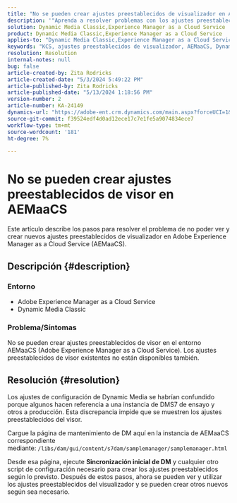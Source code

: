 ```yaml
---
title: "No se pueden crear ajustes preestablecidos de visualizador en AEMaaCS"
description: '"Aprenda a resolver problemas con los ajustes preestablecidos del visualizador en AEMaaCS".'
solution: Dynamic Media Classic,Experience Manager as a Cloud Service
product: Dynamic Media Classic,Experience Manager as a Cloud Service
applies-to: "Dynamic Media Classic,Experience Manager as a Cloud Service"
keywords: "KCS, ajustes preestablecidos de visualizador, AEMaaCS, Dynamic Media Classic, Experience Manager"
resolution: Resolution
internal-notes: null
bug: false
article-created-by: Zita Rodricks
article-created-date: "5/3/2024 5:49:22 PM"
article-published-by: Zita Rodricks
article-published-date: "5/13/2024 1:18:56 PM"
version-number: 2
article-number: KA-24149
dynamics-url: "https://adobe-ent.crm.dynamics.com/main.aspx?forceUCI=1&pagetype=entityrecord&etn=knowledgearticle&id=d4a1e376-7509-ef11-9f8a-6045bd026dc7"
source-git-commit: f39524edf4d0ad12ece17c7e1fe5a9074834ece7
workflow-type: tm+mt
source-wordcount: '181'
ht-degree: 7%

---
```


# No se pueden crear ajustes preestablecidos de visor en AEMaaCS


Este artículo describe los pasos para resolver el problema de no poder ver y crear nuevos ajustes preestablecidos de visualizador en Adobe Experience Manager as a Cloud Service (AEMaaCS).

## Descripción {#description}


### <b>Entorno</b>

- Adobe Experience Manager as a Cloud Service
- Dynamic Media Classic




### Problema/Síntomas

No se pueden crear ajustes preestablecidos de visor en el entorno AEMaaCS (Adobe Experience Manager as a Cloud Service). Los ajustes preestablecidos de visor existentes no están disponibles también.


## Resolución {#resolution}


Los ajustes de configuración de Dynamic Media se habrían confundido porque algunos hacen referencia a una instancia de DMS7 de ensayo y otros a producción. Esta discrepancia impide que se muestren los ajustes preestablecidos del visor.

Cargue la página de mantenimiento de DM aquí en la instancia de AEMaaCS correspondiente mediante: `/libs/dam/gui/content/s7dam/samplemanager/samplemanager.html`

Desde esa página, ejecute <b>Sincronización inicial de DM</b> y cualquier otro script de configuración necesario para crear los ajustes preestablecidos según lo previsto. Después de estos pasos, ahora se pueden ver y utilizar los ajustes preestablecidos del visualizador y se pueden crear otros nuevos según sea necesario.
